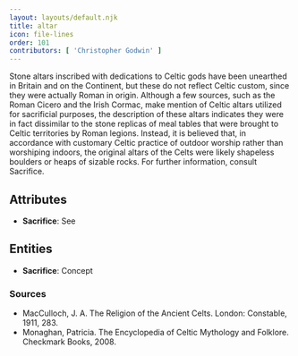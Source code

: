 ```yaml
---
layout: layouts/default.njk
title: altar
icon: file-lines
order: 101
contributors: [ 'Christopher Godwin' ]
---
```

Stone altars inscribed with dedications to Celtic gods have been unearthed in Britain and on the Continent, but these do not reflect Celtic custom, since they were actually Roman in origin. Although a few sources, such as the Roman Cicero and the Irish Cormac, make mention of Celtic altars utilized for sacrificial purposes, the description of these altars indicates they were in fact dissimilar to the stone replicas of meal tables that were brought to Celtic territories by Roman legions. Instead, it is believed that, in accordance with customary Celtic practice of outdoor worship rather than worshiping indoors, the original altars of the Celts were likely shapeless boulders or heaps of sizable rocks. For further information, consult Sacrifice.

## Attributes

- **Sacrifice**: See

## Entities

- **Sacrifice**: Concept

### Sources

- MacCulloch, J. A. The Religion of the Ancient Celts. London: Constable, 1911, 283.
- Monaghan, Patricia. The Encyclopedia of Celtic Mythology and Folklore. Checkmark Books, 2008.

